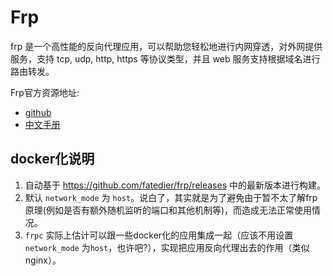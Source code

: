 # Frp

frp 是一个高性能的反向代理应用，可以帮助您轻松地进行内网穿透，对外网提供服务，支持 tcp, udp, http, https 等协议类型，并且 web 服务支持根据域名进行路由转发。

Frp官方资源地址:

* [github](https://github.com/fatedier/frp)
* [中文手册](https://github.com/fatedier/frp/blob/master/README_zh.md)

## docker化说明

1. 自动基于 https://github.com/fatedier/frp/releases 中的最新版本进行构建。
2. 默认 `network_mode` 为 `host`。说白了，其实就是为了避免由于暂不太了解frp原理(例如是否有额外随机监听的端口和其他机制等)，而造成无法正常使用情况。
3. `frpc` 实际上估计可以跟一些docker化的应用集成一起（应该不用设置 `network_mode`  为`host`，也许吧?），实现把应用反向代理出去的作用（类似nginx）。


